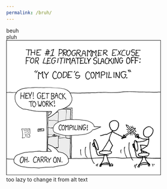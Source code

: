 ```yaml
---
permalink: /bruh/
---
```



beuh
<br> pluh
<br>
![alt text](image.png)
<br>
too lazy to change it from alt text